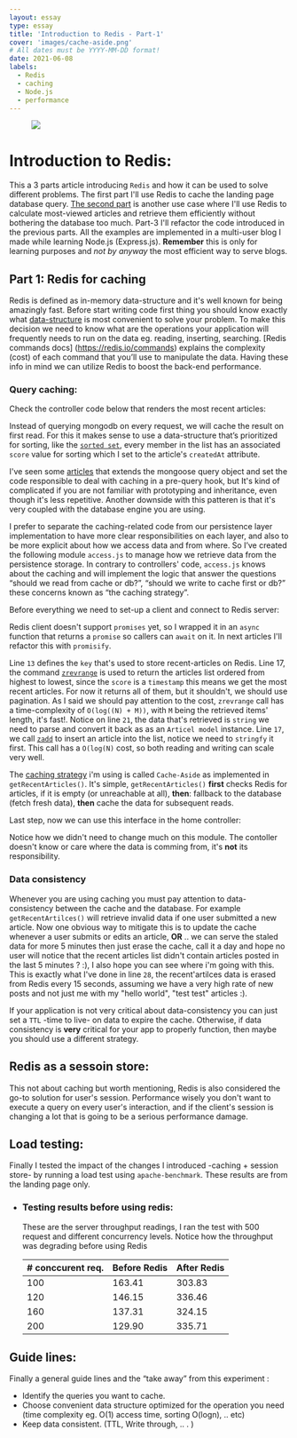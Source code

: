 ```yaml
---
layout: essay
type: essay
title: 'Introduction to Redis - Part-1'
cover: 'images/cache-aside.png'
# All dates must be YYYY-MM-DD format!
date: 2021-06-08
labels:
  - Redis
  - caching
  - Node.js
  - performance
---
```


<figure class="ui image centered">
	<img src="{{ site.baseurl}}/images/cache-aside.png">
</figure>

# Introduction to Redis:

This a 3 parts article introducing `Redis` and how it can be used to solve different problems. The first part I'll use Redis to cache the landing page database query.
[The second part]() is another use case where I'll use Redis to calculate most-viewed articles and retrieve them efficiently without bothering the database too much.
Part-3 I'll refactor the code introduced in the previous parts.
All the examples are implemented in a multi-user blog I made while learning Node.js (Express.js). **Remember** this is only for learning purposes and _not by anyway_ the most efficient way to serve blogs.

## Part 1: Redis for caching

Redis is defined as in-memory data-structure and it's well known for being amazingly fast. Before start writing code first thing you should know exactly what [data-structure](https://redislabs.com/redis-enterprise/data-structures/) is most convenient to solve your problem. To make this decision we need to know what are the operations your application will frequently needs to run on the data eg. reading, inserting, searching. [Redis commands docs] (https://redis.io/commands) explains the complexity (cost) of each command that you’ll use to manipulate the data. Having these info in mind we can utilize Redis to boost the back-end performance.

### Query caching:

Check the controller code below that renders the most recent articles:

<script src="https://gist.github.com/3omer/da4271554d3a050817219d3aa8a64070/095530fc4177acf0194e3c3a20a9a919b091a5b8.js?file=main.js"></script>

Instead of querying mongodb on every request, we will cache the result on first read.
For this it makes sense to use a data-structure that’s prioritized for sorting, like the [`sorted set`](https://redis.io/topics/data-types#sorted-sets), every member in the list has an associated `score` value for sorting which I set to the article's `createdAt` attribute.

I've seen some [articles](https://medium.com/@haimrait/how-to-add-a-redis-cache-layer-to-mongoose-in-node-js-a9729181ad69) that extends the mongoose query object and set the code responsible to deal with caching in a pre-query hook, but It's kind of complicated if you are not familiar with prototyping and inheritance, even though it's less repetitive. Another downside with this patteren is that it's very coupled with the database engine you are using.

I prefer to separate the caching-related code from our persistence layer implementation to have more clear responsibilities on each layer, and also to be more explicit about how we access data and from where. So I’ve created the following module `access.js` to manage how we retrieve data from the persistence storage. In contrary to controllers' code, `access.js` knows about the caching and will implement the logic that answer the questions “should we read from cache or db?”, “should we write to cache first or db?” these concerns known as “the caching strategy”.

Before everything we need to set-up a client and connect to Redis server:

<script src="https://gist.github.com/3omer/da4271554d3a050817219d3aa8a64070/027943637f2be071a3f406968384a2752e9cf46a.js?file=redis.js"></script>

<script src="https://gist.github.com/3omer/da4271554d3a050817219d3aa8a64070/027943637f2be071a3f406968384a2752e9cf46a.js?file=access.js"></script>

Redis client doesn't support `promises` yet, so I wrapped it in an `async` function that returns a `promise` so callers can `await` on it. In next articles I'll refactor this with `promisify`.

Line `13` defines the `key` that's used to store recent-articles on Redis. Line 17, the command [`zrevrange`](https://redis.io/commands/zrevrange) is used to return the articles list ordered from highest to lowest, since the `score` is a `timestamp` this means we get the most recent articles. For now it returns all of them, but it shouldn't, we should use pagination.
As I said we should pay attention to the cost, `zrevrange` call has a time-complexity of `O(log((N) + M))`, with `M` being the retrieved items' length, it's fast!.
Notice on line `21`, the data that's retrieved is `string` we need to parse and convert it back as as an `Articel model` instance.
Line `17`, we call [`zadd`](https://redis.io/commands/zadd) to insert an article into the list, notice we need to `stringfy` it first. This call has a `O(log(N)` cost, so both reading and writing can scale very well.

The [caching strategy](https://codeahoy.com/2017/08/11/caching-strategies-and-how-to-choose-the-right-one/) i'm using is called `Cache-Aside` as implemented in `getRecentArticles()`. It's simple, `getRecentArticles()` **first** checks Redis for articles, if it is empty (or unreachable at all), **then**: fallback to the database (fetch fresh data), **then** cache the data for subsequent reads.

Last step, now we can use this interface in the home controller:

<script src="https://gist.github.com/3omer/da4271554d3a050817219d3aa8a64070/027943637f2be071a3f406968384a2752e9cf46a.js?file=main.js"></script>

Notice how we didn't need to change much on this module. The contoller doesn't know or care where the data is comming from, it's **not** its responsibility.

### Data consistency

Whenever you are using caching you must pay attention to data-consistency between the cache and the database. For example `getRecentArtilces()` will retrieve invalid data if one user submitted a new article.
Now one obvious way to mitigate this is to update the cache whenever a user submits or edits an article, **OR** .. we can serve the staled data for more 5 minutes then just erase the cache, call it a day and hope no user will notice that the recent articles list didn't contain articles posted in the last 5 minutes ? :), I also hope you can see where i'm going with this.
This is exactly what I've done in line `28`, the recent'artilces data is erased from Redis every 15 seconds, assuming we have a very high rate of new posts and not just me with my "hello world", "test test" articles :).

If your application is not very critical about data-consistency you can just set a `TTL` -time to live- on data to expire the cache.
Otherwise, if data consistency is **very** critical for your app to properly function, then maybe you should use a different strategy.

## Redis as a sessoin store:

This not about caching but worth mentioning, Redis is also considered the go-to solution for user's session. Performance wisely you don't want to execute a query on every user's interaction, and if the client's session is changing a lot that is going to be a serious performance damage.

## Load testing:

Finally I tested the impact of the changes I introduced -caching + session store- by running a load test using `apache-benchmark`. These results are from the landing page only.

- ### Testing results before using redis:

  These are the server throughput readings, I ran the test with 500 request and different concurrency levels. Notice how the throughput was degrading before using Redis

  <table class="ui celled table">
    <thead>
      <tr><th># conccurent req. </th>
      <th>Before Redis</th>
      <th>After Redis</th>
    </tr></thead>
    <tbody>
      <tr>
        <td data-label="# conccurent req.">100</td>
        <td data-label="Before Redis">163.41</td>
        <td data-label="After Redis">303.83</td>
      </tr>
      <tr>
        <td data-label="# conccurent req.">120</td>
        <td data-label="Before Redis">146.15</td>
        <td data-label="After Redis">336.46</td>
      </tr>
      <tr>
        <td data-label="# conccurent req.">160</td>
        <td data-label="Before Redis">137.31</td>
        <td data-label="After Redis">324.15</td>
      </tr>
      <tr>
        <td data-label="# conccurent req.">200</td>
        <td data-label="Before Redis">129.90</td>
        <td data-label="After Redis">335.71</td>
      </tr>
    </tbody>
  </table>

## Guide lines:

Finally a general guide lines and the “take away” from this experiment :

- Identify the queries you want to cache.
- Choose convenient data structure optimized for the operation you need (time complexity eg. O(1) access time, sorting O(logn), .. etc)
- Keep data consistent. (TTL, Write through, .. . )
